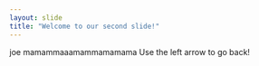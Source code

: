 ```yaml
---
layout: slide
title: "Welcome to our second slide!"
---
```

joe mamammaaamammamamama
Use the left arrow to go back!
